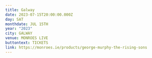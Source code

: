 ```yaml
---
title: Galway
date: 2023-07-15T20:00:00.000Z
day: SAT
monthdate: JUL 15TH
year: "2023"
city: GALWAY
venue: MONROES LIVE
buttontext: TICKETS
link: https://monroes.ie/products/george-murphy-the-rising-sons
---
```

